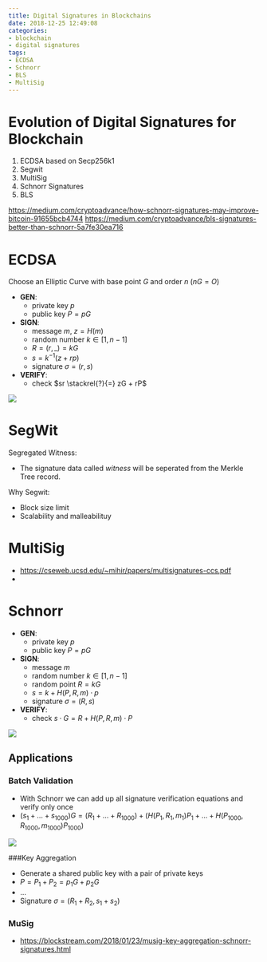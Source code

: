 ```yaml
---
title: Digital Signatures in Blockchains
date: 2018-12-25 12:49:08
categories:
- blockchain
- digital signatures
tags:
- ECDSA
- Schnorr
- BLS
- MultiSig
---
```


# Evolution of Digital Signatures for Blockchain

1. ECDSA based on Secp256k1
2. Segwit
3. MultiSig
4. Schnorr Signatures
5. BLS

https://medium.com/cryptoadvance/how-schnorr-signatures-may-improve-bitcoin-91655bcb4744
https://medium.com/cryptoadvance/bls-signatures-better-than-schnorr-5a7fe30ea716

# ECDSA

Choose an Elliptic Curve with base point $G$ and order $n$ ($nG = O$)

- **GEN**:
  - private key $p$
  - public key $P = pG$
- **SIGN**:
  - message $m$, $z = H(m)$
  - random number $k \in [1, n-1]$
  - $R = (r, \_) = kG$
  - $s = k^{-1}(z + rp)$
  - signature $\sigma = (r, s)$
- **VERIFY**:
  - check $sr \stackrel{?}{=} zG + rP$

![](ecdsa.png)

# SegWit

Segregated Witness:
- The signature data called *witness* will be seperated from the Merkle Tree record.

Why Segwit:
- Block size limit
- Scalability and malleabilituy



# MultiSig

- https://cseweb.ucsd.edu/~mihir/papers/multisignatures-ccs.pdf
- 



# Schnorr

- **GEN**:
  - private key $p$
  - public key $P = pG$
- **SIGN**:
  - message $m$
  - random number $k \in [1, n-1]$
  - random point $R = kG$
  - $s = k + H(P, R, m) \cdot p$
  - signature $\sigma = (R, s)$
- **VERIFY**:
  - check $s \cdot G = R + H(P, R, m) \cdot P$

![](schnorr.png)

## Applications

### Batch Validation

- With Schnorr we can add up all signature verification equations and verify only once
- $(s_{1} + \dots + s_{1000})G = (R_{1}+ \dots +R_{1000}) + (H(P_{1},R_{1},m_{1})P_{1} + \dots + H(P_{1000},R_{1000},m_{1000})P_{1000})$

![](batch-validation.png)

###Key Aggregation

- Generate a shared public key with a pair of private keys
- $P = P_{1} + P_{2} = p_{1}G + p_{2}G$
- ...
- Signature $\sigma = (R_{1}+R_{2}, s_{1}+s_{2})$

### MuSig

- https://blockstream.com/2018/01/23/musig-key-aggregation-schnorr-signatures.html

